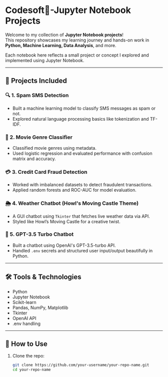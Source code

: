 # Codesoft📓-Jupyter Notebook Projects

Welcome to my collection of **Jupyter Notebook projects**!  
This repository showcases my learning journey and hands-on work in **Python, Machine Learning, Data Analysis**, and more.

Each notebook here reflects a small project or concept I explored and implemented using Jupyter Notebook.

---

## 🚀 Projects Included

### 🔍 1. Spam SMS Detection
- Built a machine learning model to classify SMS messages as spam or not.
- Explored natural language processing basics like tokenization and TF-IDF.

### 🎥 2. Movie Genre Classifier
- Classified movie genres using metadata.
- Used logistic regression and evaluated performance with confusion matrix and accuracy.

### 💳 3. Credit Card Fraud Detection
- Worked with imbalanced datasets to detect fraudulent transactions.
- Applied random forests and ROC-AUC for model evaluation.

### 🌦️ 4. Weather Chatbot (Howl's Moving Castle Theme)
- A GUI chatbot using `Tkinter` that fetches live weather data via API.
- Styled like Howl’s Moving Castle for a creative twist.

### 🤖 5. GPT-3.5 Turbo Chatbot
- Built a chatbot using OpenAI's GPT-3.5-turbo API.
- Handled `.env` secrets and structured user input/output beautifully in Python.

---

## 🛠️ Tools & Technologies
- Python
- Jupyter Notebook
- Scikit-learn
- Pandas, NumPy, Matplotlib
- Tkinter
- OpenAI API
- .env handling

---

## 📂 How to Use

1. Clone the repo:
   ```bash
   git clone https://github.com/your-username/your-repo-name.git
   cd your-repo-name


